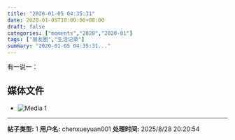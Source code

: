 ```yaml
---
title: "2020-01-05 04:35:31"
date: 2020-01-05T10:00:00+08:00
draft: false
categories: ["moments","2020","2020-01"]
tags: ["朋友圈","生活记录"]
summary: "2020-01-05 04:35:31..."
---
```


有一说一：

## 媒体文件

- ![Media 1](/Moments/photos/2020-01-05/202001050435310.jpg)

---

**帖子类型:** 1
**用户名:** chenxueyuan001
**处理时间:** 2025/8/28 20:20:54